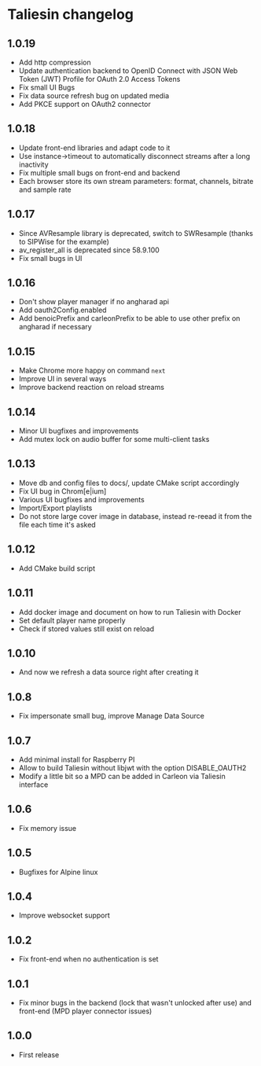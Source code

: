 # Taliesin changelog

## 1.0.19

- Add http compression
- Update authentication backend to OpenID Connect with JSON Web Token (JWT) Profile for OAuth 2.0 Access Tokens
- Fix small UI Bugs
- Fix data source refresh bug on updated media
- Add PKCE support on OAuth2 connector

## 1.0.18

- Update front-end libraries and adapt code to it
- Use instance->timeout to automatically disconnect streams after a long inactivity
- Fix multiple small bugs on front-end and backend
- Each browser store its own stream parameters: format, channels, bitrate and sample rate

## 1.0.17

- Since AVResample library is deprecated, switch to SWResample (thanks to SIPWise for the example)
- av_register_all is deprecated since 58.9.100
- Fix small bugs in UI

## 1.0.16

- Don't show player manager if no angharad api
- Add oauth2Config.enabled
- Add benoicPrefix and carleonPrefix to be able to use other prefix on angharad if necessary

## 1.0.15

- Make Chrome more happy on command `next`
- Improve UI in several ways
- Improve backend reaction on reload streams

## 1.0.14

- Minor UI bugfixes and improvements
- Add mutex lock on audio buffer for some multi-client tasks

## 1.0.13

- Move db and config files to docs/, update CMake script accordingly
- Fix UI bug in Chrom[e|ium]
- Various UI bugfixes and improvements
- Import/Export playlists
- Do not store large cover image in database, instead re-reead it from the file each time it's asked

## 1.0.12

- Add CMake build script

## 1.0.11

- Add docker image and document on how to run Taliesin with Docker
- Set default player name properly 
- Check if stored values still exist on reload

## 1.0.10

- And now we refresh a data source right after creating it

## 1.0.8

- Fix impersonate small bug, improve Manage Data Source

## 1.0.7

- Add minimal install for Raspberry PI
- Allow to build Taliesin without libjwt with the option DISABLE_OAUTH2
- Modify a little bit so a MPD can be added in Carleon via Taliesin interface

## 1.0.6

- Fix memory issue

## 1.0.5

- Bugfixes for Alpine linux

## 1.0.4

- Improve websocket support

## 1.0.2

- Fix front-end when no authentication is set

## 1.0.1

- Fix minor bugs in the backend (lock that wasn't unlocked after use) and front-end (MPD player connector issues)

## 1.0.0

- First release
